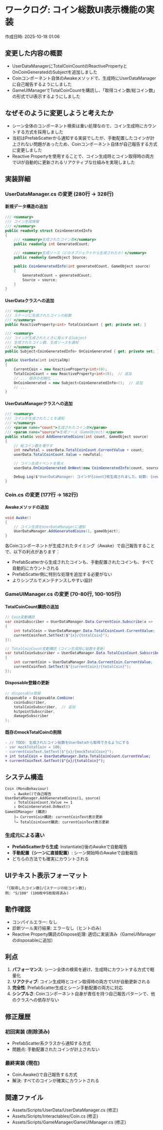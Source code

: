 # ワークログ: コイン総数UI表示機能の実装

作成日時: 2025-10-18 01:06

## 変更した内容の概要

- UserDataManagerにTotalCoinCountのReactivePropertyとOnCoinGeneratedのSubjectを追加しました
- Coinコンポーネント自体のAwakeメソッドで、生成時にUserDataManagerに自己報告するようにしました
- GameUIManagerでTotalCoinCountを購読し、「取得コイン数/総コイン数」の形式でUI表示するようにしました

## なぜそのように変更しようと考えたか

- シーン全体のコンポーネント検索は重い処理なので、コイン生成時にカウントする方式を採用しました
- 当初はPrefabScatterから通知する実装でしたが、手動配置したコインが計上されない問題があったため、Coinコンポーネント自体が自己報告する方式に変更しました
- Reactive Propertyを使用することで、コイン生成時とコイン取得時の両方でUIが自動的に更新されるリアクティブな仕組みを実現しました

## 実装詳細

### UserDataManager.cs の変更 (280行 → 328行)

#### 新規データ構造の追加

```csharp
/// <summary>
/// コイン生成情報
/// </summary>
public readonly struct CoinGeneratedInfo
{
    /// <summary>生成されたコイン数</summary>
    public readonly int GeneratedCount;

    /// <summary>生成ソース（どのオブジェクトから生成されたか）</summary>
    public readonly GameObject Source;

    public CoinGeneratedInfo(int generatedCount, GameObject source)
    {
        GeneratedCount = generatedCount;
        Source = source;
    }
}
```

#### UserDataクラスへの追加

```csharp
/// <summary>
/// ステージに生成されたコインの総数
/// </summary>
public ReactiveProperty<int> TotalCoinCount { get; private set; }

/// <summary>
/// コインが生成されたときに発火するSubject
/// 生成されたコイン数、生成ソースを通知
/// </summary>
public Subject<CoinGeneratedInfo> OnCoinGenerated { get; private set; }

public UserData(int initialHp)
{
    CurrentCoin = new ReactiveProperty<int>(0);
    TotalCoinCount = new ReactiveProperty<int>(0);  // 追加
    // ... 既存の初期化 ...
    OnCoinGenerated = new Subject<CoinGeneratedInfo>();  // 追加
    // ...
}
```

#### UserDataManagerクラスへの追加

```csharp
/// <summary>
/// コインが生成されたことを通知
/// </summary>
/// <param name="count">生成されたコイン数</param>
/// <param name="source">生成ソース（GameObject）</param>
public static void AddGeneratedCoins(int count, GameObject source)
{
    // 総コイン数を増やす
    int newTotal = userData.TotalCoinCount.CurrentValue + count;
    userData.TotalCoinCount.Value = newTotal;

    // コイン生成イベントを発火
    userData.OnCoinGenerated.OnNext(new CoinGeneratedInfo(count, source));

    Debug.Log($"UserDataManager: コインが{count}枚生成されました。総数: {newTotal}");
}
```

### Coin.cs の変更 (177行 → 182行)

#### Awakeメソッドの追加

```csharp
void Awake()
{
    // コイン生成をUserDataManagerに通知
    UserDataManager.AddGeneratedCoins(1, gameObject);
}
```

各Coinコンポーネントが生成されたタイミング（Awake）で自己報告することで、以下の利点があります：
- PrefabScatterから生成されたコインも、手動配置されたコインも、すべて自動的にカウントされる
- PrefabScatter側に特別な処理を追加する必要がない
- よりシンプルでメンテナンスしやすい設計

### GameUIManager.cs の変更 (70-80行, 100-105行)

#### TotalCoinCount購読の追加

```csharp
// Coin変動購読
var coinSubscriber = UserDataManager.Data.CurrentCoin.Subscribe(x =>
{
    int totalCoin = UserDataManager.Data.TotalCoinCount.CurrentValue;
    currentCoinText.SetText($"{x}/{totalCoin}");
});

// TotalCoinCount変動購読（コイン生成時に総数を更新）
var totalCoinSubscriber = UserDataManager.Data.TotalCoinCount.Subscribe(totalCoin =>
{
    int currentCoin = UserDataManager.Data.CurrentCoin.CurrentValue;
    currentCoinText.SetText($"{currentCoin}/{totalCoin}");
});
```

#### Disposable登録の更新

```csharp
// disposable登録
disposable = Disposable.Combine(
    coinSubscriber,
    totalCoinSubscriber,  // 追加
    hitpointSubscriber,
    damageSubscriber
);
```

#### 既存のmockTotalCoinの削除

```diff
- // TODO: 生成されたコイン総数をUserDataから取得できるようにする
- var mockTotalCoin = 100;
- currentCoinText.SetText($"{x}/{mockTotalCoin}");
+ int totalCoin = UserDataManager.Data.TotalCoinCount.CurrentValue;
+ currentCoinText.SetText($"{x}/{totalCoin}");
```

## システム構造

```
Coin (MonoBehaviour)
    ↓ Awake()で自己報告
UserDataManager.AddGeneratedCoins(1, source)
    ↓ TotalCoinCount.Value += 1
    ↓ OnCoinGenerated.OnNext()
GameUIManager (購読)
    ├→ CurrentCoin購読: currentCoinText表示更新
    └→ TotalCoinCount購読: currentCoinText表示更新
```

### 生成元による違い

- **PrefabScatterから生成**: Instantiate()後のAwakeで自動報告
- **手動配置（シーンに直接配置）**: シーン開始時のAwakeで自動報告
- どちらの方法でも確実にカウントされる

## UIテキスト表示フォーマット

```
「{取得したコイン数}/{ステージの総コイン数}」
例: "5/100" (100枚中5枚取得済み)
```

## 動作確認

- コンパイルエラー: なし
- 診断ツール実行結果: エラーなし（ヒントのみ）
- Reactive Property購読のDispose処理: 適切に実装済み（GameUIManagerのdisposableに追加）

## 利点

1. **パフォーマンス**: シーン全体の検索を避け、生成時にカウントする方式で軽量化
2. **リアクティブ**: コイン生成時とコイン取得時の両方でUIが自動更新される
3. **完全性**: PrefabScatter生成とシーン手動配置の両方に対応
4. **シンプルさ**: Coinコンポーネント自身が責任を持つ自己報告パターンで、他のクラスへの依存がない

## 修正履歴

### 初回実装 (削除済み)
- PrefabScatter系クラスから通知する方式
- 問題点: 手動配置されたコインが計上されない

### 最終実装 (現在)
- Coin.Awake()で自己報告する方式
- 解決: すべてのコインが確実にカウントされる

## 関連ファイル

- Assets/Scripts/UserData/UserDataManager.cs (修正)
- Assets/Scripts/Interactables/Coin.cs (修正)
- Assets/Scripts/GameManager/GameUIManager.cs (修正)
